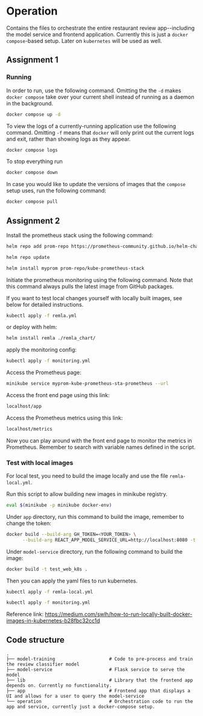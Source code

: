 # Operation

Contains the files to orchestrate the entire restaurant review app--including the model service and frontend application. Currently this is just a `docker compose`-based setup. Later on `kubernetes` will be used as well.

## Assignment 1

### Running

In order to run, use the following command. Omitting the the `-d` makes `docker compose` take over your current shell instead of running as a daemon in the background.

```bash
docker compose up -d
```

To view the logs of a currently-running application use the following command. Omitting `-f` means that `docker` will only print out the current logs and exit, rather than showing logs as they appear.

```bash
docker compose logs
```

To stop everything run 

```bash
docker compose down
```

In case you would like to update the versions of images that the `compose` setup uses, run the following command:

```bash
docker compose pull
```

## Assignment 2
Install the prometheus stack using the following command:
```bash
helm repo add prom-repo https://prometheus-community.github.io/helm-charts

helm repo update

helm install myprom prom-repo/kube-prometheus-stack
```

Initiate the prometheus monitoring using the following command. Note that this command always pulls the latest image from GitHub packages.

If you want to test local changes yourself with locally built images, see below for detailed instructions.



```bash
kubectl apply -f remla.yml
```
or deploy with helm:
```bash
helm install remla ./remla_chart/  
```
apply the monitoring config:
```bash
kubectl apply -f monitoring.yml
```

Access the Prometheus page:
```bash
minikube service myprom-kube-prometheus-sta-prometheus --url
```

Access the front end page using this link:
```bash
localhost/app
```

Access the Prometheus metrics using this link:
```bash
localhost/metrics
```

Now you can play around with the front end page to monitor the metrics in Prometheus.
Remember to search with variable names defined in the script.



### Test with local images

For local test, you need to build the image locally and use the file `remla-local.yml`.


Run this script to allow building new images in minikube registry.
```bash
eval $(minikube -p minikube docker-env)
```

Under `app` directory, run this command to build the image, remember to change the token:
```bash
docker build --build-arg GH_TOKEN=<YOUR_TOKEN> \
      --build-arg REACT_APP_MODEL_SERVICE_URL=http://localhost:8080 -t test_app_k8s .
```     

Under `model-service` directory, run the following command to build the image:
```bash
docker build -t test_web_k8s .
```  

Then you can apply the yaml files to run kubernetes.
```bash
kubectl apply -f remla-local.yml

kubectl apply -f monitoring.yml
```

Reference link: https://medium.com/swlh/how-to-run-locally-built-docker-images-in-kubernetes-b28fbc32cc1d 



## Code structure

    .
    ├── model-training                    # Code to pre-process and train the review classifier model
    ├── model-service                     # Flask service to serve the model
    ├── lib                               # Library that the frontend app depends on. Currently no functionality.
    ├── app                               # Frontend app that displays a UI and allows for a user to query the model-service
    └── operation                         # Orchestration code to run the app and service, currently just a docker-compose setup.
